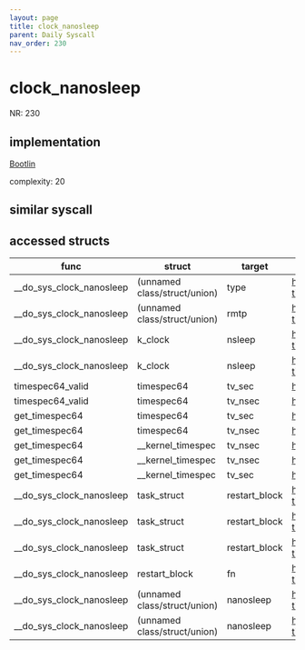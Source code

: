 ```yaml
---
layout: page
title: clock_nanosleep
parent: Daily Syscall
nav_order: 230
---
```

        

# clock_nanosleep
NR: 230

## implementation
[Bootlin](https://elixir.bootlin.com/linux/v6.14.7/source/kernel/time/posix-timers.c#L1379)

complexity: 20


## similar syscall


## accessed structs

|func|struct|target|location|has_read|has_write|
|--|--|--|--|--|--|
|__do_sys_clock_nanosleep|(unnamed class/struct/union)|type|https://elixir.bootlin.com/linux/v6.14.7/source/kernel/time/posix-timers.c#L1399|false|false|
|__do_sys_clock_nanosleep|(unnamed class/struct/union)|rmtp|https://elixir.bootlin.com/linux/v6.14.7/source/kernel/time/posix-timers.c#L1400|false|false|
|__do_sys_clock_nanosleep|k_clock|nsleep|https://elixir.bootlin.com/linux/v6.14.7/source/kernel/time/posix-timers.c#L1388|true|true|
|__do_sys_clock_nanosleep|k_clock|nsleep|https://elixir.bootlin.com/linux/v6.14.7/source/kernel/time/posix-timers.c#L1402|true|true|
|timespec64_valid|timespec64|tv_sec|https://elixir.bootlin.com/linux/v6.14.7/source/include/linux/time64.h#L100|true|true|
|timespec64_valid|timespec64|tv_nsec|https://elixir.bootlin.com/linux/v6.14.7/source/include/linux/time64.h#L103|true|true|
|get_timespec64|timespec64|tv_sec|https://elixir.bootlin.com/linux/v6.14.7/source/kernel/time/time.c#L881|false|false|
|get_timespec64|timespec64|tv_nsec|https://elixir.bootlin.com/linux/v6.14.7/source/kernel/time/time.c#L888|false|false|
|get_timespec64|__kernel_timespec|tv_nsec|https://elixir.bootlin.com/linux/v6.14.7/source/kernel/time/time.c#L888|true|true|
|get_timespec64|__kernel_timespec|tv_nsec|https://elixir.bootlin.com/linux/v6.14.7/source/kernel/time/time.c#L885|true|true|
|get_timespec64|__kernel_timespec|tv_sec|https://elixir.bootlin.com/linux/v6.14.7/source/kernel/time/time.c#L881|true|true|
|__do_sys_clock_nanosleep|task_struct|restart_block|https://elixir.bootlin.com/linux/v6.14.7/source/kernel/time/posix-timers.c#L1398|true|true|
|__do_sys_clock_nanosleep|task_struct|restart_block|https://elixir.bootlin.com/linux/v6.14.7/source/kernel/time/posix-timers.c#L1399|true|true|
|__do_sys_clock_nanosleep|task_struct|restart_block|https://elixir.bootlin.com/linux/v6.14.7/source/kernel/time/posix-timers.c#L1400|true|true|
|__do_sys_clock_nanosleep|restart_block|fn|https://elixir.bootlin.com/linux/v6.14.7/source/kernel/time/posix-timers.c#L1398|false|false|
|__do_sys_clock_nanosleep|(unnamed class/struct/union)|nanosleep|https://elixir.bootlin.com/linux/v6.14.7/source/kernel/time/posix-timers.c#L1399|true|true|
|__do_sys_clock_nanosleep|(unnamed class/struct/union)|nanosleep|https://elixir.bootlin.com/linux/v6.14.7/source/kernel/time/posix-timers.c#L1400|true|true|
